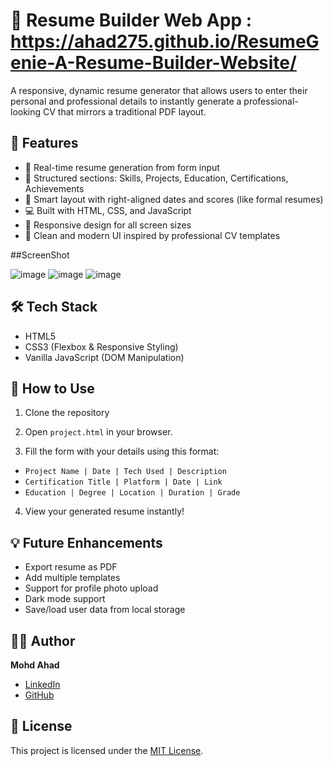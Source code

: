 # 📝 Resume Builder Web App : https://ahad275.github.io/ResumeGenie-A-Resume-Builder-Website/

A responsive, dynamic resume generator that allows users to enter their personal and professional details to instantly generate a professional-looking CV that mirrors a traditional PDF layout.

## 🚀 Features

- 🔧 Real-time resume generation from form input  
- 🎯 Structured sections: Skills, Projects, Education, Certifications, Achievements  
- 🧠 Smart layout with right-aligned dates and scores (like formal resumes)  
- 💻 Built with HTML, CSS, and JavaScript  
- 📱 Responsive design for all screen sizes  
- 🎨 Clean and modern UI inspired by professional CV templates

##ScreenShot

![image](https://github.com/user-attachments/assets/76ddd894-5961-4611-b278-fd6cb66a5803)
![image](https://github.com/user-attachments/assets/111fb697-8c7d-4a75-a9da-1682272e4269)
![image](https://github.com/user-attachments/assets/2381b27a-188a-4e33-a186-4497a71b418e)

## 🛠️ Tech Stack

- HTML5  
- CSS3 (Flexbox & Responsive Styling)  
- Vanilla JavaScript (DOM Manipulation)

## 📂 How to Use

1. Clone the repository  

2. Open `project.html` in your browser.

3. Fill the form with your details using this format:
- `Project Name | Date | Tech Used | Description`
- `Certification Title | Platform | Date | Link`
- `Education | Degree | Location | Duration | Grade`

4. View your generated resume instantly!

## 💡 Future Enhancements

- Export resume as PDF  
- Add multiple templates  
- Support for profile photo upload  
- Dark mode support  
- Save/load user data from local storage

## 🙋‍♂️ Author

**Mohd Ahad**  
- [LinkedIn](https://linkedin.com/in/mohammad-ahad-633719227/)  
- [GitHub](https://github.com/Ahad275)

## 📄 License

This project is licensed under the [MIT License](LICENSE).

